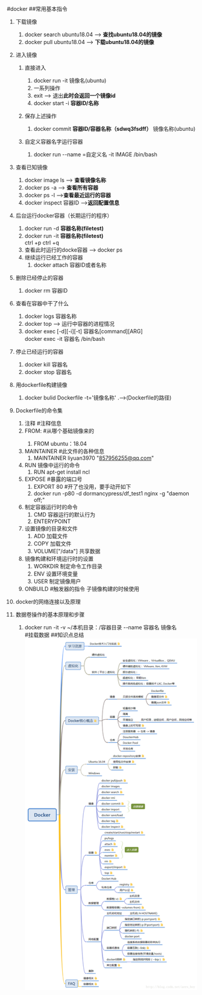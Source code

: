 #docker
##常用基本指令
1. 下载镜像
   1. docker search ubuntu18.04 --> **查找ubuntu18.04的镜像**
   2. docker pull ubuntu18.04 --> **下载ubuntu18.04的镜像**

2. 进入镜像
   1. 直接进入
      1. docker run -it 镜像名(ubuntu) 
      2. 一系列操作
      3. exit --> 退出**此时会返回一个镜像id**
      4. docker start -i **容器ID/名称**
   
   2. 保存上述操作 
      1. docker commit **容器ID/容器名称（sdwq3fsdff）**  镜像名称(ubuntu)
   3. 自定义容器名字运行容器
      1. docker run --name =自定义名 -it IMAGE /bin/bash

3. 查看已知镜像
   1. docker image ls --> **查看镜像名称**
   2. docker ps -a --> **查看所有容器**
   3. docker ps -l -->**查看最近运行的容器** 
   4. docker inspect 容器ID -->**返回配置信息**

4. 后台运行docker容器（长期运行的程序）
   1. docker run -d **容器名称(filetest)** 
   2. docker run -it **容器名称(filetest)**<br/>ctrl +p ctrl +q
   3. 查看此时运行的docke容器 --> docker ps
   4. 继续运行已经工作的容器 
      1. docker attach 容器ID或者名称
5. 删除已经停止的容器
   1. docker rm 容器ID
6. 查看在容器中干了什么
   1. docker logs 容器名称
   2. docker top --> 运行中容器的进程情况
   3. docker exec [-d][-i][-t] 容器名[command][ARG]<br/>docker exec -it 容器名 /bin/bash
7. 停止已经运行的容器
   1. docker kill 容器名
   2. docker stop 容器名
8. 用dockerfile构建镜像
   1. docker bulid Dockerfile -t='镜像名称' .-->(Dockerfile的路径) 
9. Dockerfile的命令集
   1. 注释 #注释信息
   2. FROM<image>:<tag> #从哪个基础镜像来的
      1. FROM ubuntu：18.04
   3. MAINTAINER #此文件的各种信息
      1. MAINTAINER liyuan3970 "857956255@qq.com"
   4. RUN 镜像中运行的命令
      1. RUN apt-get install ncl 
   5. EXPOSE #暴露的端口号
      1. EXPORT 80 #开了也没用，要手动开如下
      2. docker run -p80 -d dormancypress/df_test1 nginx -g "daemon off;"
   6. 制定容器运行时的命令
      1. CMD 容器运行的默认行为
      2. ENTERYPOINT 
   7. 设置镜像的目录和文件
      1. ADD 加载文件
      2. COPY 加载文件 
      3. VOLUME["/data"] 共享数据
   8. 镜像构建和环境运行时的设置
      1. WORKDIR 制定命令工作目录
      2. ENV 设置环境变量
      3. USER 制定镜像用户
   9. ONBUILD #触发器的指令 子镜像构建的时候使用
10. docker的网络连接以及原理
11. 数据卷操作的基本原理和步骤
    1. docker run -it -v ~/本机目录：/容器目录 --name 容器名 镜像名 <br/>#挂载数据 
##知识点总结
![image](docker.png)
